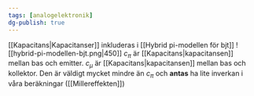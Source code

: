 ```yaml
---
tags: [analogelektronik]
dg-publish: true
---
```

[[Kapacitans|Kapacitanser]] inkluderas i [[Hybrid pi-modellen för bjt]]
![[hybrid-pi-modellen-bjt.png|450]]
$c_{\pi}$ är [[Kapacitans|kapacitansen]] mellan bas och emitter. $c_{\mu}$ är [[Kapacitans|kapacitansen]] mellan bas och kollektor. Den är väldigt mycket mindre än $c_{\pi}$ och **antas** ha lite inverkan i våra beräkningar ([[Millereffekten]])